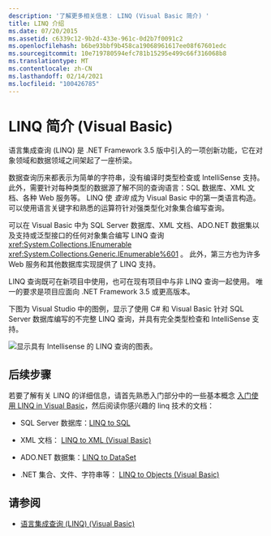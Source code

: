 ```yaml
---
description: '了解更多相关信息： LINQ (Visual Basic 简介) '
title: LINQ 介绍
ms.date: 07/20/2015
ms.assetid: c6339c12-9b2d-433e-961c-0d2b7f0091c2
ms.openlocfilehash: b6be93bbf9b458ca19068961617ee08f67601edc
ms.sourcegitcommit: 10e719780594efc781b15295e499c66f316068b8
ms.translationtype: MT
ms.contentlocale: zh-CN
ms.lasthandoff: 02/14/2021
ms.locfileid: "100426785"
---
```

# <a name="introduction-to-linq-visual-basic"></a>LINQ 简介 (Visual Basic)

语言集成查询 (LINQ) 是 .NET Framework 3.5 版中引入的一项创新功能，它在对象领域和数据领域之间架起了一座桥梁。  
  
 数据查询历来都表示为简单的字符串，没有编译时类型检查或 IntelliSense 支持。 此外，需要针对每种类型的数据源了解不同的查询语言：SQL 数据库、XML 文档、各种 Web 服务等。 LINQ 使 *查询* 成为 Visual Basic 中的第一类语言构造。 可以使用语言关键字和熟悉的运算符针对强类型化对象集合编写查询。  
  
 可以在 Visual Basic 中为 SQL Server 数据库、XML 文档、ADO.NET 数据集以及支持或泛型接口的任何对象集合编写 LINQ 查询 <xref:System.Collections.IEnumerable> <xref:System.Collections.Generic.IEnumerable%601> 。 此外，第三方也为许多 Web 服务和其他数据库实现提供了 LINQ 支持。  
  
 LINQ 查询既可在新项目中使用，也可在现有项目中与非 LINQ 查询一起使用。 唯一的要求是项目应面向 .NET Framework 3.5 或更高版本。  
  
 下图为 Visual Studio 中的图例，显示了使用 C# 和 Visual Basic 针对 SQL Server 数据库编写的不完整 LINQ 查询，并具有完全类型检查和 IntelliSense 支持。  
  
 ![显示具有 Intellisense 的 LINQ 查询的图表。](./media/introduction-to-linq/linq-query-intellisense.png)  
  
## <a name="next-steps"></a>后续步骤  

 若要了解有关 LINQ 的详细信息，请首先熟悉入门部分中的一些基本概念 [入门使用 LINQ in Visual Basic](getting-started-with-linq.md)，然后阅读你感兴趣的 linq 技术的文档：  
  
- SQL Server 数据库：[LINQ to SQL](../../../../framework/data/adonet/sql/linq/index.md)  
  
- XML 文档： [LINQ to XML (Visual Basic) ](../../../../standard/linq/linq-xml-overview.md)  
  
- ADO.NET 数据集：[LINQ to DataSet](../../../../framework/data/adonet/linq-to-dataset.md)  
  
- .NET 集合、文件、字符串等： [LINQ to Objects (Visual Basic) ](linq-to-objects.md)  
  
## <a name="see-also"></a>请参阅

- [语言集成查询 (LINQ) (Visual Basic)](index.md)
